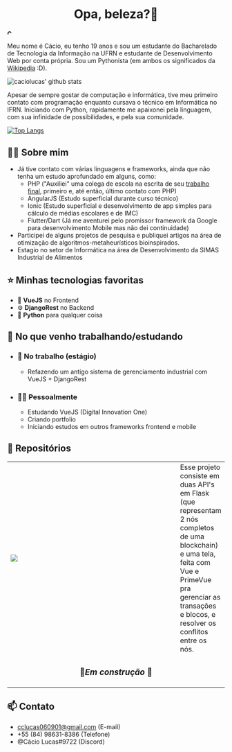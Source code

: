
<h1 align="center">Opa, beleza?👋</h2>

<h4><a href="README_en.md"><img src="https://img.icons8.com/color/48/000000/usa-circular.png" style="width:10px" alt="Check it in English"/></a>
</h4> 
<!-- <img src="https://img.icons8.com/color/100/000000/brazil-circular.png"/>-->
Meu nome é Cácio, eu tenho 19 anos e sou um estudante do Bacharelado de Tecnologia da Informação na UFRN e estudante de Desenvolvimento Web por conta própria. Sou um Pythonista (em ambos os significados da <a href="https://en.wiktionary.org/wiki/Pythonist">Wikipedia</a> :D).



![caciolucas' github stats](https://github-readme-stats.vercel.app/api?username=caciolucas&count_private=true&show_icons=true&theme=tokyonight&locale=pt-br&include_all_commits=true)

Apesar de sempre gostar de computação e informática, tive meu primeiro contato com programação enquanto cursava o técnico em Informática no IFRN. Iniciando com Python, rapidamente me apaixonei pela linguagem, com sua infinidade de possibilidades, e pela sua comunidade. 

[![Top Langs](https://github-readme-stats.vercel.app/api/top-langs/?username=caciolucas&exclude_repo=ITP,infopolitizado&theme=tokyonight&locale=pt-br)](https://github.com/caciolucas/github-readme-stats)



<h2>🙎‍♂️ Sobre mim</h2>


- Já tive contato com várias linguagens e frameworks, ainda que não tenha um estudo aprofundado em alguns, como:
    - PHP ("Auxiliei" uma colega de escola na escrita de seu <a href="https://github.com/caciolucas/infopolitizado">trabalho final</a>, primeiro e, até então, último contato com PHP)
    - AngularJS (Estudo superficial durante curso técnico)
    - Ionic (Estudo superficial e desenvolvimento de app simples para cálculo de médias escolares e de IMC)
    - Flutter/Dart (Já me aventurei pelo promissor framework da Google para desenvolvimento Mobile mas não dei continuidade)
- Participei de alguns projetos de pesquisa e publiquei artigos na área de otimização de algoritmos-metaheurísticos bioinspirados.
- Estagio no setor de Informática na área de Desenvolvimento da SIMAS Industrial de Alimentos

<h2>⭐ Minhas tecnologias favoritas </h2>


- 🎨 <b>VueJS</b> no Frontend
- ⚙️ <b>DjangoRest</b> no Backend
- 🐍 <b>Python</b> para qualquer coisa


<h2>💼 No que venho trabalhando/estudando</h2>


- <h3>🏢 No trabalho (estágio)</h3>

    - Refazendo um antigo sistema de gerenciamento industrial com VueJS + DjangoRest

- <h3>🙋‍♂️ Pessoalmente</h3>

    - Estudando VueJS (Digital Innovation One)
    - Criando portfolio 
    - Iniciando estudos em outros frameworks frontend e mobile


<h2>🚀 Repositórios</h2>

<table>
    <tr>
        <td width=450px><a href="https://github.com/caciolucas/blockchain-imd0293"><img src="https://github-readme-stats.vercel.app/api/pin/?username=caciolucas&repo=blockchain-imd0293&theme=tokyonight" /></a></td>
        <td>Esse projeto consiste em duas API's em Flask (que representam 2 nós completos de uma blockchain) e uma tela, feita com Vue e PrimeVue pra gerenciar as transações e blocos, e resolver os conflitos entre os nós.</td>
    </tr>
    <tr><td colspan='2'><h3 align="center">🚧<i>Em construção</i> 🚧 </h3></td></tr>
 </table>




<h2>📫 Contato</h2>

 - cclucas060901@gmail.com (E-mail)
 - +55 (84) 98631-8386 (Telefone)
 - @Cácio Lucas#9722 (Discord)



<!-- <a href="https://icons8.com/icon/aRiu1GGi6Aoe/usa">Usa icon by Icons8</a>

<a href="https://icons8.com/icon/zHmH8HpOmM90/brazil">Brazil icon by Icons8</a> -->
